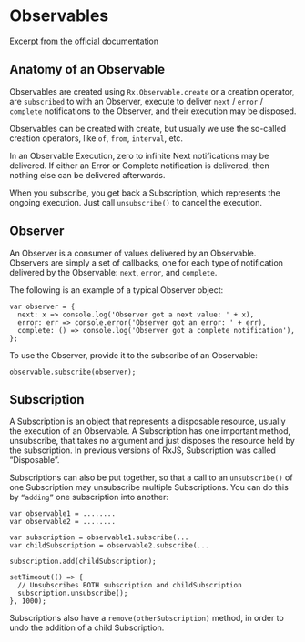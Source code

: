 # Observables

[Excerpt from the official documentation](http://reactivex.io/rxjs/manual/)

## Anatomy of an Observable

Observables are created using `Rx.Observable.create` or a creation operator, 
are `subscribed` to with an Observer, execute to deliver `next` / `error` / `complete` 
notifications to the Observer, and their execution may be disposed.

Observables can be created with create, but usually we use the so-called creation 
operators, like `of`, `from`, `interval`, etc.

In an Observable Execution, zero to infinite Next notifications may be delivered. 
If either an Error or Complete notification is delivered, then nothing 
else can be delivered afterwards.

When you subscribe, you get back a Subscription, which represents the 
ongoing execution. Just call `unsubscribe()` to cancel the execution.

## Observer

An Observer is a consumer of values delivered by an Observable. Observers are simply 
a set of callbacks, one for each type of notification delivered by the 
Observable: `next`, `error`, and `complete`.

The following is an example of a typical Observer object:

    var observer = {
      next: x => console.log('Observer got a next value: ' + x),
      error: err => console.error('Observer got an error: ' + err),
      complete: () => console.log('Observer got a complete notification'),
    };
    
To use the Observer, provide it to the subscribe of an Observable:

    observable.subscribe(observer);
    
## Subscription


A Subscription is an object that represents a disposable resource, 
usually the execution of an Observable. A Subscription has one important method, 
unsubscribe, that takes no argument and just disposes the resource held by 
the subscription. In previous versions of RxJS, Subscription was called “Disposable”.

Subscriptions can also be put together, so that a call to an `unsubscribe()` of one 
Subscription may unsubscribe multiple Subscriptions. You can do this by `“adding”` one 
subscription into another:

    var observable1 = ........
    var observable2 = ........

    var subscription = observable1.subscribe(...
    var childSubscription = observable2.subscribe(...

    subscription.add(childSubscription);

    setTimeout(() => {
      // Unsubscribes BOTH subscription and childSubscription
      subscription.unsubscribe();
    }, 1000);
    
Subscriptions also have a `remove(otherSubscription)` method, in order to undo the 
addition of a child Subscription.
